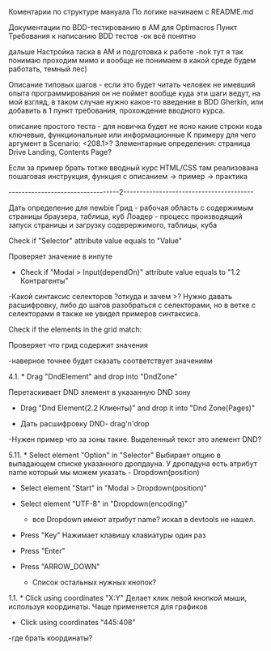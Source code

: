 Коментарии по структуре мануала
По логике начинаем с README.md 

Документации по BDD-тестированию в AM для Optimacros
Пункт Требования к написанию BDD тестов  -ок всё понятно

дальше Настройка таска в AM и подготовка к работе -nok тут я так понимаю проходим мимо и вообще не понимаем в какой среде будем работать, темный лес)

Описание типовых шагов - если это будет читать человек не имевший опыта программирования он не поймет вообще куда эти шаги ведут, на мой взгляд, в таком случае нужно какое-то введение в BDD Gherkin, или добавить в 1 пункт требования, прохождение вводного курса. 

описание простого теста - для новичка будет не ясно какие строки кода ключевые, функциональные или информационные
К примеру для чего аргумент в Scenario: <208.1>?
Злементарные определения: страница Drive Landing, Contents Page?

Если за пример брать тотже вводный курс HTML/CSS там реализована пошаговая инструкция, функция с описанием -> пример -> практика

----------------------------------2----------------------------------------

Дать определение для newbie
Грид - рабочая область с содержимым страницы браузера, таблица, куб
Лоадер - процесс производящий запуск страницы и загрузку содерержимого, таблицы, куба



Check if "Selector" attribute value equals to "Value"

Проверяет значение в инпуте

* Check if "Modal > Input(dependOn)" attribute value equals to "1.2 Контрагенты"
  
-Какой синтаксис селекторов ?откуда и зачем >? Нужно давать расшифровку, либо до шагов разобраться с селекторами, но в ветке с селекторами я также не увидел примеров синтаксиса.


Check if the elements in the grid match:

Проверяет что грид содержит значения

-наверное точнее будет сказать соответствует значениям


4.1. * Drag "DndElement" and drop into "DndZone"

Перетаскивает DND элемент в указанную DND зону

* Drag "Dnd Element(2.2 Клиенты)" and drop it into "Dnd Zone(Pages)"

- Дать расшифровку DND- drag'n'drop
  
-Нужен пример что за зоны такие. Выделенный текст это элемент DND?

5.11. * Select element "Option" in "Selector"
Выбирает опцию в выпадающем списке указанного дропдауна. У дропадуна есть атрибут name который мы можем указать - Dropdown(position)

* Select element "Start" in "Modal > Dropdown(position)"
* Select element "UTF-8" in "Dropdown(encoding)"
  
  - все Dropdown имеют атрибут name? искал в devtools не нашел.
 
* Press "Key"
Нажимает клавишу клавиатуры один раз

* Press "Enter"
* Press "ARROW_DOWN"
  
  - Список остальных нужных кнопок?

1.1. * Click using coordinates "X:Y"
Делает клик левой кнопкой мыши, используя координаты. Чаще применяется для графиков

* Click using coordinates "445:408"
  
-где брать координаты?
